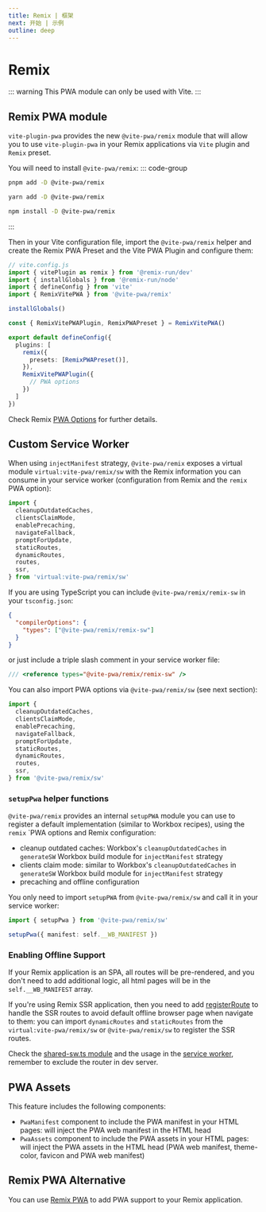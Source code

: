 ```yaml
---
title: Remix | 框架
next: 开始 | 示例
outline: deep
---
```


# Remix

<ChangeLog />

::: warning
This PWA module can only be used with Vite.
:::

## Remix PWA module

`vite-plugin-pwa` provides the new `@vite-pwa/remix` module that will allow you to use `vite-plugin-pwa` in your Remix applications via `Vite` plugin and `Remix` preset.

You will need to install `@vite-pwa/remix`:
::: code-group
  ```bash [pnpm]
  pnpm add -D @vite-pwa/remix
  ```
  ```bash [yarn]
  yarn add -D @vite-pwa/remix
  ```
  ```bash [npm]
  npm install -D @vite-pwa/remix
  ```
:::

Then in your Vite configuration file, import the `@vite-pwa/remix` helper and create the Remix PWA Preset and the Vite PWA Plugin and configure them:
```ts
// vite.config.js
import { vitePlugin as remix } from '@remix-run/dev'
import { installGlobals } from '@remix-run/node'
import { defineConfig } from 'vite'
import { RemixVitePWA } from '@vite-pwa/remix'

installGlobals()

const { RemixVitePWAPlugin, RemixPWAPreset } = RemixVitePWA()

export default defineConfig({
  plugins: [
    remix({
      presets: [RemixPWAPreset()],
    }),
    RemixVitePWAPlugin({
      // PWA options
    })
  ]
})
```

Check Remix [PWA Options](https://github.com/vite-pwa/remix/blob/main/src/types.ts) for further details.

## Custom Service Worker

When using `injectManifest` strategy, `@vite-pwa/remix` exposes a virtual module `virtual:vite-pwa/remix/sw` with the Remix information you can consume in your service worker (configuration from Remix and the `remix` PWA option):
```ts
import {
  cleanupOutdatedCaches,
  clientsClaimMode,
  enablePrecaching,
  navigateFallback,
  promptForUpdate,
  staticRoutes,
  dynamicRoutes,
  routes,
  ssr,
} from 'virtual:vite-pwa/remix/sw'
```

If you are using TypeScript you can include `@vite-pwa/remix/remix-sw` in your `tsconfig.json`:
```json
{
  "compilerOptions": {
    "types": ["@vite-pwa/remix/remix-sw"]
  }
}
```

or just include a triple slash comment in your service worker file:
```ts
/// <reference types="@vite-pwa/remix/remix-sw" />
```

You can also import PWA options via `@vite-pwa/remix/sw` (see next section):
```ts
import {
  cleanupOutdatedCaches,
  clientsClaimMode,
  enablePrecaching,
  navigateFallback,
  promptForUpdate,
  staticRoutes,
  dynamicRoutes,
  routes,
  ssr,
} from '@vite-pwa/remix/sw'
```

### `setupPwa` helper functions

`@vite-pwa/remix` provides an internal `setupPWA` module you can use to register a default implementation (similar to Workbox recipes), using the `remix` `PWA options and Remix configuration:
- cleanup outdated caches: Workbox's `cleanupOutdatedCaches` in `generateSW` Workbox build module for `injectManifest` strategy
- clients claim mode: similar to Workbox's `cleanupOutdatedCaches` in `generateSW` Workbox build module for `injectManifest` strategy
- precaching and offline configuration

You only need to import `setupPWA` from `@vite-pwa/remix/sw` and call it in your service worker:
```ts
import { setupPwa } from '@vite-pwa/remix/sw'

setupPwa({ manifest: self.__WB_MANIFEST })
```

### Enabling Offline Support

If your Remix application is an SPA, all routes will be pre-rendered, and you don't need to add additional logic, all html pages will be in the `self.__WB_MANIFEST` array.

If you're using Remix SSR application, then you need to add [registerRoute](https://developer.chrome.com/docs/workbox/modules/workbox-routing) to handle the SSR routes to avoid default offline browser page when navigate to them: you can import `dynamicRoutes` and `staticRoutes` from the `virtual:vite-pwa/remix/sw` or `@vite-pwa/remix/sw` to register the SSR routes.

Check the [shared-sw.ts module](https://github.com/vite-pwa/remix/blob/main/examples/pwa-simple-sw/app/shared-sw.ts) and the usage in the [service worker](https://github.com/vite-pwa/remix/blob/main/examples/pwa-simple-sw/app/plain-sw.ts), remember to exclude the router in dev server.

## PWA Assets <Badge text="实验性" type="tip"/>

This feature includes the following components:
- `PwaManifest` component to include the PWA manifest in your HTML pages: will inject the PWA web manifest in the HTML head
- `PwaAssets` component to include the PWA assets in your HTML pages: will inject the PWA assets in the HTML head (PWA web manifest, theme-color, favicon and PWA web manifest)

## Remix PWA Alternative

You can use [Remix PWA](https://remix-pwa.run/) to add PWA support to your Remix application.


